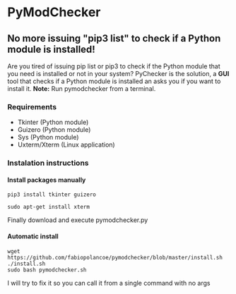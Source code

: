 # PyModChecker
## No more issuing "pip3 list" to check if a Python module is installed!
Are you tired of issuing pip list or pip3 to check if the Python module that you need is installed or not in your system?
PyChecker is the solution, a **GUI** tool that checks if a Python module is installed an asks you if you want to install it. **Note:** Run pymodchecker from a terminal.
### Requirements
- Tkinter (Python module)
- Guizero (Python module)
- Sys (Python module)
- Uxterm/Xterm (Linux application)
### Instalation instructions
#### Install packages manually
```
pip3 install tkinter guizero
```
```
sudo apt-get install xterm
```
Finally download and execute pymodchecker.py
#### Automatic install
```
wget https://github.com/fabiopolancoe/pymodchecker/blob/master/install.sh
./install.sh
sudo bash pymodchecker.sh
```
I will try to fix it so you can call it from a single command with no args
